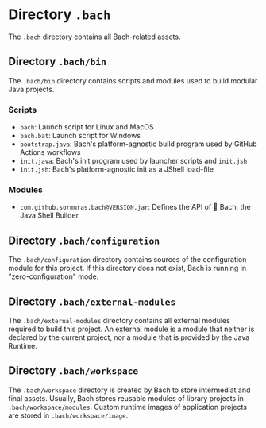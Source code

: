 # Directory `.bach`

The `.bach` directory contains all Bach-related assets.

## Directory `.bach/bin`

The `.bach/bin` directory contains scripts and modules used to build modular Java projects.

### Scripts

- `bach`: Launch script for Linux and MacOS
- `bach.bat`: Launch script for Windows
- `bootstrap.java`: Bach's platform-agnostic build program used by GitHub Actions workflows
- `init.java`: Bach's init program used by launcher scripts and `init.jsh`
- `init.jsh`: Bach's platform-agnostic init as a JShell load-file

### Modules

- `com.github.sormuras.bach@VERSION.jar`: Defines the API of 🎼 Bach, the Java Shell Builder

## Directory `.bach/configuration`

The `.bach/configuration` directory contains sources of the configuration module for this project.
If this directory does not exist, Bach is running in "zero-configuration" mode.

## Directory `.bach/external-modules`

The `.bach/external-modules` directory contains all external modules required to build this project.
An external module is a module that neither is declared by the current project, nor a module that is provided by the Java Runtime.

## Directory `.bach/workspace`

The `.bach/workspace` directory is created by Bach to store intermediat and final assets.
Usually, Bach stores reusable modules of library projects in `.bach/workspace/modules`.
Custom runtime images of application projects are stored in `.bach/workspace/image`.
